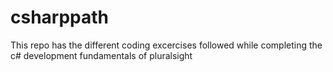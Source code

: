 # csharppath

This repo has the different coding excercises followed while completing the c# development fundamentals of pluralsight
